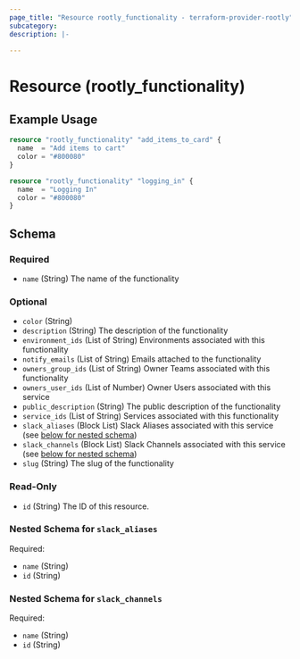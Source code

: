 ```yaml
---
page_title: "Resource rootly_functionality - terraform-provider-rootly"
subcategory:
description: |-
    
---
```


# Resource (rootly_functionality)



## Example Usage

```terraform
resource "rootly_functionality" "add_items_to_card" {
  name  = "Add items to cart"
  color = "#800080"
}

resource "rootly_functionality" "logging_in" {
  name  = "Logging In"
  color = "#800080"
}
```

<!-- schema generated by tfplugindocs -->
## Schema

### Required

- `name` (String) The name of the functionality

### Optional

- `color` (String)
- `description` (String) The description of the functionality
- `environment_ids` (List of String) Environments associated with this functionality
- `notify_emails` (List of String) Emails attached to the functionality
- `owners_group_ids` (List of String) Owner Teams associated with this functionality
- `owners_user_ids` (List of Number) Owner Users associated with this service
- `public_description` (String) The public description of the functionality
- `service_ids` (List of String) Services associated with this functionality
- `slack_aliases` (Block List) Slack Aliases associated with this service (see [below for nested schema](#nestedblock--slack_aliases))
- `slack_channels` (Block List) Slack Channels associated with this service (see [below for nested schema](#nestedblock--slack_channels))
- `slug` (String) The slug of the functionality

### Read-Only

- `id` (String) The ID of this resource.

<a id="nestedblock--slack_aliases"></a>
### Nested Schema for `slack_aliases`

Required:

- `name` (String)
- `id` (String)


<a id="nestedblock--slack_channels"></a>
### Nested Schema for `slack_channels`

Required:

- `name` (String)
- `id` (String)
